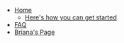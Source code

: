- [Home](/)
  - [Here's how you can get started](/get-started)
- [FAQ](/FAQ)
- [Briana's Page](/brianamarie)
